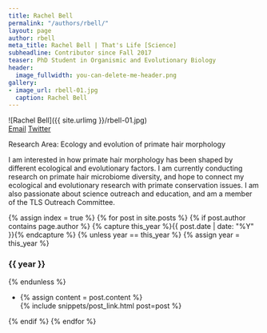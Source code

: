```yaml
---
title: Rachel Bell
permalink: "/authors/rbell/"
layout: page
author: rbell
meta_title: Rachel Bell | That's Life [Science]
subheadline: Contributor since Fall 2017
teaser: PhD Student in Organismic and Evolutionary Biology
header:
  image_fullwidth: you-can-delete-me-header.png
gallery:
- image_url: rbell-01.jpg
  caption: Rachel Bell
---
```


![Rachel Bell]({{ site.urlimg }}/rbell-01.jpg)<br>
[Email](mailto:rbbell@umass.edu)
[Twitter](https://twitter.com/primate_eco_evo)

Research Area: Ecology and evolution of primate hair morphology

I am interested in how primate hair morphology has been shaped by different ecological and evolutionary factors. I am currently conducting research on primate hair microbiome diversity, and hope to connect my ecological and evolutionary research with primate conservation issues. I am also passionate about science outreach and education, and am a member of the TLS Outreach Committee.

{% assign index = true %}
{% for post in site.posts %}
{% if post.author contains page.author %}
{% capture this_year %}{{ post.date | date: "%Y" }}{% endcapture %}
{% unless year == this_year %}
{% assign year = this_year %}
<h3>{{ year }}</h3>
{% endunless %}
<ul style="list-style-type:disc">
 <li> 
 {% assign content = post.content %} 
 <article>
 {% include snippets/post_link.html post=post %}
 </article>
 </li>
</ul>
{% endif %}
{% endfor %}
